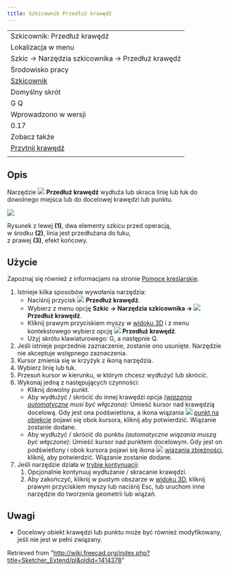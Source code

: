 ```yaml
---
title: Szkicownik Przedłuż krawędź
---
```

|  |
| --- |
| Szkicownik: Przedłuż krawędź |
| Lokalizacja w menu |
| Szkic → Narzędzia szkicownika → Przedłuż krawędź |
| Środowisko pracy |
| [Szkicownik](/Sketcher_Workbench/pl "Sketcher Workbench/pl") |
| Domyślny skrót |
| G Q |
| Wprowadzono w wersji |
| 0.17 |
| Zobacz także |
| [Przytnij krawędź](/Sketcher_Trimming/pl "Sketcher Trimming/pl") |
|  |

## Opis

Narzędzie ![](/images/Sketcher_Extend.svg) **Przedłuż krawędź** wydłuża lub skraca linię lub łuk do dowolnego miejsca lub do docelowej krawędzi lub punktu.

![](/images/Sketcher_Extend_example_01.png)

Rysunek z lewej **(1)**, dwa elementy szkicu przed operacją,  
w środku **(2)**, linia jest przedłużana do łuku,  
z prawej **(3)**, efekt końcowy.

## Użycie

Zapoznaj się również z informacjami na stronie [Pomoce kreślarskie](/Sketcher_Workbench/pl#Pomoce_kreślarskie "Sketcher Workbench/pl").

1. Istnieje kilka sposobów wywołania narzędzia:
   * Naciśnij przycisk ![](/images/Sketcher_Extend.svg) **Przedłuż krawędź**.
   * Wybierz z menu opcję **Szkic → Narzędzia szkicownika → ![](/images/Sketcher_Extend.svg) Przedłuż krawędź**.
   * Kliknij prawym przyciskiem myszy w [widoku 3D](/3D_view/pl "3D view/pl") i z menu kontekstowego wybierz opcję **![](/images/Sketcher_Extend.svg) Przedłuż krawędź**.
   * Użyj skrótu klawiaturowego: G, a następnie Q.
2. Jeśli istnieje poprzednie zaznaczenie, zostanie ono usunięte. Narzędzie nie akceptuje wstępnego zaznaczenia.
3. Kursor zmienia się w krzyżyk z ikoną narzędzia.
4. Wybierz linię lub łuk.
5. Przesuń kursor w kierunku, w którym chcesz wydłużyć lub skrócić.
6. Wykonaj jedną z następujących czynności:
   * Kliknij dowolny punkt.
   * Aby wydłużyć / skrócić do innej krawędzi opcja *([wiązania automatyczne](/Sketcher_Workbench/pl#Wiązania_automatyczne "Sketcher Workbench/pl") musi być włączona)*: Umieść kursor nad krawędzią docelową. Gdy jest ona podświetlona, a ikona wiązania ![](/images/Sketcher_ConstrainPointOnObject.svg) [punkt na obiekcie](/Sketcher_ConstrainPointOnObject/pl "Sketcher ConstrainPointOnObject/pl") pojawi się obok kursora, kliknij aby potwierdzić. Wiązanie zostanie dodane.
   * Aby wydłużyć / skrócić do punktu *(automatyczne wiązania muszą być włączone)*: Umieść kursor nad punktem docelowym. Gdy jest on podświetlony i obok kursora pojawi się ikona ![](/images/Sketcher_ConstrainCoincident.svg) [wiązania zbieżności](/Sketcher_ConstrainCoincident/pl "Sketcher ConstrainCoincident/pl"), kliknij, aby potwierdzić. Wiązanie zostanie dodane.
7. Jeśli narzędzie działa w [trybie kontynuacji](/Sketcher_Workbench/pl#Tryby_kontynuacji "Sketcher Workbench/pl"):
   1. Opcjonalnie kontynuuj wydłużanie / skracanie krawędzi.
   2. Aby zakończyć, kliknij w pustym obszarze w [widoku 3D](/3D_view/pl "3D view/pl"), kliknij prawym przyciskiem myszy lub naciśnij Esc, lub uruchom inne narzędzie do tworzenia geometrii lub wiązań.

## Uwagi

* Docelowy obiekt krawędzi lub punktu może być również modyfikowany, jeśli nie jest w pełni związany.

Retrieved from "<http://wiki.freecad.org/index.php?title=Sketcher_Extend/pl&oldid=1414378>"